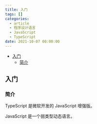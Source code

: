 ```yaml
---
title: 入门
tags: []
categories:
  - article
  - 程序设计语言
  - JavaScript
  - TypeScript
date: 2021-10-07 00:00:00
---
```


- [入门](#入门)
  - [简介](#简介)

## 入门

### 简介

TypeScript 是微软开发的 JavaScript 增强版。

JavaScript 是一个弱类型动态语言。
